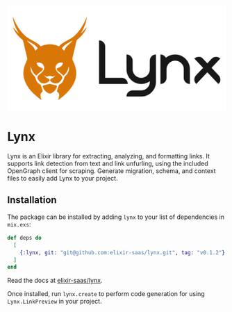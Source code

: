 ![Lynx Logo](./priv/static/images/logo-on-transparent.png)

# Lynx

Lynx is an Elixir library for extracting, analyzing, and formatting links.
It supports link detection from text and link unfurling, using the included OpenGraph client for scraping.
Generate migration, schema, and context files to easily add Lynx to your project.

## Installation

The package can be installed by adding `lynx` to your list of dependencies in `mix.exs`:

```elixir
def deps do
  [
    {:lynx, git: "git@github.com:elixir-saas/lynx.git", tag: "v0.1.2"}
  ]
end
```

Read the docs at [elixir-saas/lynx](https://github.com/elixir-saas/lynx).

Once installed, run `lynx.create` to perform code generation for using `Lynx.LinkPreview` in your project.

